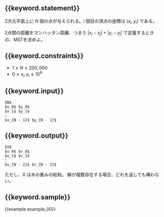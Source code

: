 ## {{keyword.statement}}
2次元平面上に $N$ 個の点が与えられる。$i$ 個目の頂点の座標は $(x_i, y_i)$ である。 

2点間の距離をマンハッタン距離、つまり $|x_i - x_j| + |y_i - y_j|$ で定義するときの、MSTを求めよ。

## {{keyword.constraints}}

- $1 \leq N \leq 200,000$
- $0 \leq x_i, y_i \leq 10^9$

## {{keyword.input}}

~~~
$N$
$x_0$ $y_0$
$x_1$ $y_1$
:
$x_{N - 1}$ $y_{N - 1}$
~~~

## {{keyword.output}}

~~~
$X$
$u_0$ $v_0$
$u_1$ $v_1$
:
$u_{N - 2}$ $v_{N - 2}$
~~~

ただし、$X$ は木の重みの総和。
解が複数存在する場合、どれを返しても構わない。


## {{keyword.sample}}

{{example example_00}}

